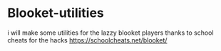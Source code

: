 # Blooket-utilities
i will make some utilities for the lazzy blooket players
thanks to school cheats for the hacks
https://schoolcheats.net/blooket/
